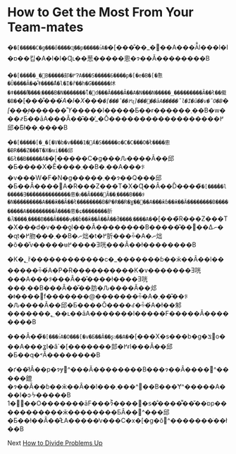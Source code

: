 # How to Get the Most From Your Team-mates

�`�[�����C�g���ő����Ɋ��p�����ɂ́A�`�[���̐��_�𖁂��A���ׂĂ̐l���l�I�ɒ��킵�A�l�I�Ɋւ��葱�����悤�ɂ��Ă��������B

�`�[���̐��_�𔭒B�����邽�߂ɁA���S�����̈ߕ����p�[�e�B�[�̂悤�Ȗ����Ȃ��̂͗ǂ����̂́A�l�I�ȑ��h�Ɠ������炢�ǂ����̂ł͂����܂����B�N�������̐l�𑸏d���Ă����Ȃ��A�N���N�����_���������Ȃ��ł��傤�B�`�[���̐��_�́A�l�X���`�[���̂��߂ɋ]���𕥂��āA�����̌l�I�ȗ��v�̑O�Ƀ`�[���̗ǂ������̊ϓ_�����l�����Ƃ��ɍ������܂��B�w���҂Ƃ��āA���Ȃ��͂��̓_�Ŏ������������������߂邱�Ƃ͂ł��܂����B

�`�[�����[�_�[�V�b�v�̌���1�́A�S�����o�C�C���O�ł����悤�ɃR���Z���T�X�𑣐i���邱�Ƃł��B�����́A�`�[�����C�g���Ԉ����Ă��邱�Ƃ����X�Ӗ����܂��B�܂��A���ꂪ�v���W�F�N�g�����܂��ɂ��Q���邱�Ƃ��Ȃ����΁A�R���Z���T�X�Ɋ��Â��Ď����̃`�[���̉��l�����Ǝ��̂������������悤�ɂ��Ȃ����΂Ȃ��܂����B���ꂪ�N���������A���ӂ��Ȃ��ł��������B�P�Ɍ��R�Ɣ��΂��A���ӂɓ��ӂ��Ă��������B���������A���������Ă����悤�ɕ��������肵�Ă͂����܂����B���Ȃ����ӌ��ɓ��ӂ��Ă��Ȃ��ƌ����܂����A�`�[���̃R���Z���T�X���d�v���ƍl���Ă��������B�����͂��΂��Δނ��ɋt�߂肳���܂��B�ނ炪�t�߂肵���ꍇ�A�ނ炪�ŏ��̌v�����ʉ߂����Ǝ咣���Ȃ��ł��������B

�K�؂ȑ������������c�_�������ɓ��ӂ��Ȃ��l�������ꍇ�́A�P�Ɍ����������K�v�������Ǝ咣���A���ꂪ���Ȃ��̌����ł����Ǝ咣���܂��B���Ȃ��̌��肪�Ԉ����Ă��邩�ǂ����𔻒f�������@�������ꍇ�A�܂��͂��ꂪ�Ԉ����Ă��邱�Ƃ����Ŏ����ꂽ�ꍇ�́A�ł��邾�������؂��ւ��āA�������l�����F�����Ă��������B

���Ȃ��̃`�[���ɂ́A�O���[�v�Ƃ��Ă��ʂɂ��A�`�[���X�s���b�g�𐶂ݏo���A���ʓI�ȃ`�[�������邽�߂ɍl���Ă��邱�Ƃ��q�˂Ă��������B

�ґ��ł͂Ȃ��p�ɂɏ܎^���Ă��������B���ɂ��Ȃ����܎^�����鎞�ɂ��Ȃ��ɓ��ӂ��Ȃ��l���܎^���܂��B���Ɏ^�����A���I�ɔᔻ�����B 1�̗��O�������āF���ɂ͐����⎸�s�̐����͌��̌��ׂɒp�����������ӂ��������ƂȂ��܎^���邱�Ƃ��ł��Ȃ��̂ŁA�����̓v���C�x�[�g�ŏ܎^�������ׂ��ł��B

Next [How to Divide Problems Up](04-How-to-Divide-Problems-Up.md)